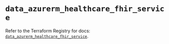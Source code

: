 # `data_azurerm_healthcare_fhir_service`

Refer to the Terraform Registry for docs: [`data_azurerm_healthcare_fhir_service`](https://registry.terraform.io/providers/hashicorp/azurerm/4.43.0/docs/data-sources/healthcare_fhir_service).

